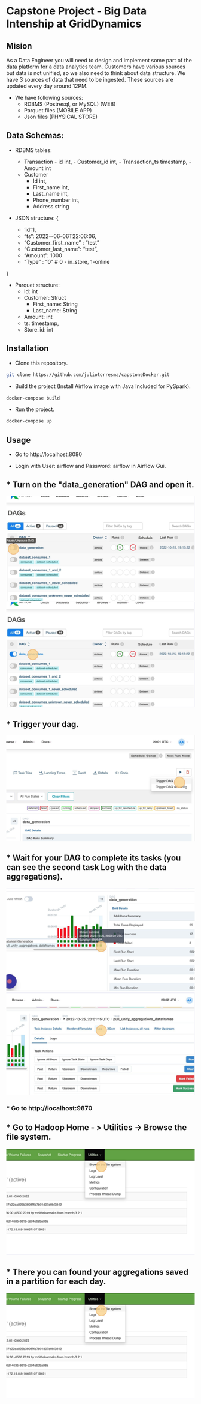 # Capstone Project - Big Data Intenship at GridDynamics

## Mision

As a Data Engineer you will need to design and implement some part of the data platform for a data analytics team. Customers have various sources but data is not unified, so we also need to think about data structure. 
We have 3 sources of data that need to be ingested. These sources are updated every day around 12PM.

* We have following sources:
  - RDBMS (Postresql, or MySQL) (WEB) 
  - Parquet files (MOBILE APP) 
  - Json files (PHYSICAL STORE) 

## Data Schemas:

* RDBMS tables:
  - Transaction
	    - id int,
	    - Customer_id int,
	    - Transaction_ts timestamp,
	    - Amount int
  - Customer
	  - Id int,
	  - First_name int,
	  - Last_name int,
	  - Phone_number int,
	  - Address string

* JSON structure:
{
  - ‘id’:1,
  - “ts”: 2022--06-06T22:06:06, 
  - “Customer_first_name” : “test”
  - “Customer_last_name”: “test”,
  - “Amount”: 1000
  - “Type” : “0” # 0 - in_store, 1-online	

}

* Parquet structure:
  - Id: int
  - Customer: Struct
    - First_name: String
    - Last_name: String
  - Amount: int
  - ts: timestamp,
  - Store_id: int


## Installation

* Clone this repository.

```bash
git clone https://github.com/juliotorresma/capstoneDocker.git
```

* Build the project (Install Airflow image with Java Included for PySpark).

```bash
docker-compose build
```

* Run the project.

```bash
docker-compose up
```

## Usage

* Go to http://localhost:8080

* Login with User: airflow and Password: airflow in Airflow Gui.

## * Turn on the "data_generation" DAG and open it.
![Step # 1](https://github.com/juliotorresma/capstoneDocker/blob/main/img/1.png?raw=true)
![Step # 2](https://github.com/juliotorresma/capstoneDocker/blob/main/img/2.png?raw=true)

## * Trigger your dag.
![Step # 4](https://github.com/juliotorresma/capstoneDocker/blob/main/img/4.png?raw=true)

## * Wait for your DAG to complete its tasks (you can see the second task Log with the data aggregations).
![Step # 5](https://github.com/juliotorresma/capstoneDocker/blob/main/img/5.png?raw=true)
![Step # 6](https://github.com/juliotorresma/capstoneDocker/blob/main/img/6.png?raw=true)

### * Go to http://localhost:9870

## * Go to Hadoop Home - > Utilities -> Browse the file system.
![Step # 7](https://github.com/juliotorresma/capstoneDocker/blob/main/img/7.png?raw=true)

## * There you can found your aggregations saved in a partition for each day.
![Step # 7](https://github.com/juliotorresma/capstoneDocker/blob/main/img/7.png?raw=true)
